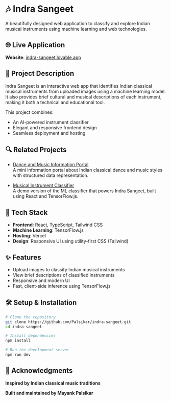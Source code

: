 # 🎶 Indra Sangeet

A beautifully designed web application to classify and explore Indian musical instruments using machine learning and web technologies.

## 🌐 Live Application

**Website**: [indra-sangeet.lovable.app](https://indra-sangeet.lovable.app/)

## 🧠 Project Description

Indra Sangeet is an interactive web app that identifies Indian classical musical instruments from uploaded images using a machine learning model. It also provides brief cultural and musical descriptions of each instrument, making it both a technical and educational tool.

This project combines:
- An AI-powered instrument classifier
- Elegant and responsive frontend design
- Seamless deployment and hosting

## 🔍 Related Projects

- [Dance and Music Information Portal](https://palsikar.github.io/dance-and-music/minisrd/)  
  A mini information portal about Indian classical dance and music styles with structured data representation.
  
- [Musical Instrument Classifier](https://v0-musical-instrument-classifier.vercel.app/)  
  A demo version of the ML classifier that powers Indra Sangeet, built using React and TensorFlow.js.

## 🚀 Tech Stack

- **Frontend**: React, TypeScript, Tailwind CSS
- **Machine Learning**: TensorFlow.js
- **Hosting**: Vercel
- **Design**: Responsive UI using utility-first CSS (Tailwind)

## ✨ Features

- Upload images to classify Indian musical instruments
- View brief descriptions of classified instruments
- Responsive and modern UI
- Fast, client-side inference using TensorFlow.js


## 🛠️ Setup & Installation

```bash
# Clone the repository
git clone https://github.com/Palsikar/indra-sangeet.git
cd indra-sangeet

# Install dependencies
npm install

# Run the development server
npm run dev
```

## 🙏 Acknowledgments

**Inspired by Indian classical music traditions**

**Built and maintained by Mayank Palsikar**







